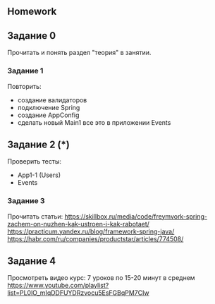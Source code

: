 ##  Homework

## Задание 0
Прочитать и понять раздел "теория" в занятии.

### Задание 1
Повторить:
- создание валидаторов
- подключение Spring
- создание AppConfig
- сделать новый Main1 
все это в приложении Events

## Задание 2 (*)
Проверить тесты:
- App1-1 (Users)
- Events

### Задание 3
Прочитать статьи:
https://skillbox.ru/media/code/freymvork-spring-zachem-on-nuzhen-kak-ustroen-i-kak-rabotaet/
https://practicum.yandex.ru/blog/framework-spring-java/
https://habr.com/ru/companies/productstar/articles/774508/

## Задание 4
Просмотреть видео курс: 
7 уроков по 15-20 минут в среднем
https://www.youtube.com/playlist?list=PL0lO_mIqDDFUYDRzvocu5EsFGBqPM7CIw 

